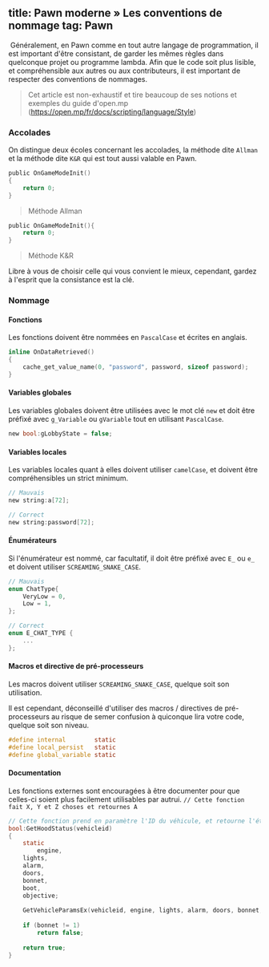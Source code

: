 title: Pawn moderne » Les conventions de nommage
tag: Pawn
---

​	Généralement, en Pawn comme en tout autre langage de programmation, il est important d'être consistant, de garder les mêmes règles dans quelconque projet ou programme lambda. Afin que le code soit plus lisible, et compréhensible aux autres ou aux contributeurs, il est important de respecter des conventions de nommages.

> Cet article est non-exhaustif et tire beaucoup de ses notions et exemples du guide d'open.mp (https://open.mp/fr/docs/scripting/language/Style)

### Accolades

On distingue deux écoles concernant les accolades, la méthode dite `Allman` et la méthode dite `K&R` qui est tout aussi valable en Pawn.

```c
public OnGameModeInit()
{
    return 0;
}
```

> Méthode Allman

```c
public OnGameModeInit(){
    return 0;
}
```

> Méthode K&R

Libre à vous de choisir celle qui vous convient le mieux, cependant, gardez à l'esprit que la consistance est la clé.

### Nommage

#### Fonctions

Les fonctions doivent être nommées en `PascalCase` et écrites en anglais.

```c
inline OnDataRetrieved()
{
    cache_get_value_name(0, "password", password, sizeof password);
}
```

#### Variables globales

Les variables globales doivent être utilisées avec le mot clé `new` et doit être préfixé avec `g_Variable` ou `gVariable` tout en utilisant `PascalCase`.

```c
new bool:gLobbyState = false;
```

 #### Variables locales

Les variables locales quant à elles doivent utiliser `camelCase`, et doivent être compréhensibles un strict minimum.

```c
// Mauvais
new string:a[72];

// Correct
new string:password[72];
```

#### Énumérateurs

Si l'énumérateur est nommé, car facultatif, il doit être préfixé avec `E_` ou `e_` et doivent utiliser `SCREAMING_SNAKE_CASE`.

```c
// Mauvais
enum ChatType{
	VeryLow = 0,
    Low = 1,
};

// Correct
enum E_CHAT_TYPE {
    ...
};
```

#### Macros et directive de pré-processeurs

Les macros doivent utiliser `SCREAMING_SNAKE_CASE`, quelque soit son utilisation.

Il est cependant, déconseillé d'utiliser des macros / directives de pré-processeurs au risque de semer confusion à quiconque lira votre code, quelque soit son niveau.

```c
#define internal        static
#define local_persist   static
#define global_variable static
```

#### Documentation

Les fonctions externes sont encouragées à être documenter pour que celles-ci soient plus facilement utilisables par autrui. `// Cette fonction fait X, Y et Z choses et retournes A`

```c
// Cette fonction prend en paramètre l'ID du véhicule, et retourne l'état du capot du véhicule.
bool:GetHoodStatus(vehicleid)
{
	static
        engine,
	lights,
	alarm,
	doors,
	bonnet,
	boot,
	objective;
    
	GetVehicleParamsEx(vehicleid, engine, lights, alarm, doors, bonnet, boot, objective);
    
	if (bonnet != 1)
        return false;
    
	return true;
}
```

